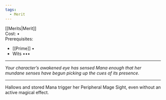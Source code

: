 ```yaml
---
tags:
  - Merit
---
```


[[Merits|Merit]]\
Cost: •\
Prerequisites:
- [[Prime]] •
- Wits •••

---

_Your character’s awakened eye has sensed Mana enough that her mundane senses have begun picking up the cues of its presence._

---

Hallows and stored Mana trigger her Peripheral Mage Sight, even without an active magical effect.